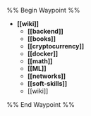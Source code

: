 %% Begin Waypoint %%
- **[[wiki]]**
	- **[[backend]]**
	- **[[books]]**
	- **[[cryptocurrency]]**
	- **[[docker]]**
	- **[[math]]**
	- **[[ML]]**
	- **[[networks]]**
	- **[[soft-skills]]**
	- [[wiki]]

%% End Waypoint %%